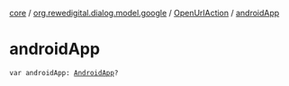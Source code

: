 [core](../../index.md) / [org.rewedigital.dialog.model.google](../index.md) / [OpenUrlAction](index.md) / [androidApp](./android-app.md)

# androidApp

`var androidApp: `[`AndroidApp`](../-android-app/index.md)`?`